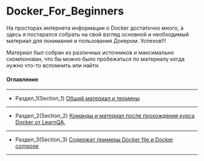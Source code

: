 # Docker_For_Beginners
На просторах интернета информации о Docker достаточно много, а здесь я постарался собрать на свой взгляд основной и необходимый материал для понимания и пользования Докером. Успехов!!!

Материал был собран из различных источников и максимально скомпонован, что бы можно было пробежаться по материалу когда нужно что-то вспомнить или найти.
#### Оглавление
***
- Раздел_1(Section_1) [Общий материал и термины](https://github.com/igor-QA/Docker_For_Beginners/blob/master/Section_1.md)
***
- Раздел_2(Section_2) [Команды и материал после прохождения курса Docker от LearnQA.](https://github.com/igor-QA/Docker_For_Beginners/blob/master/Section_2.md)
***
- Раздел_3(Section_3) [Содержат примеры Docker file и Docker compose](https://github.com/igor-QA/Docker_For_Beginners/blob/master/Section_3.md)
***


